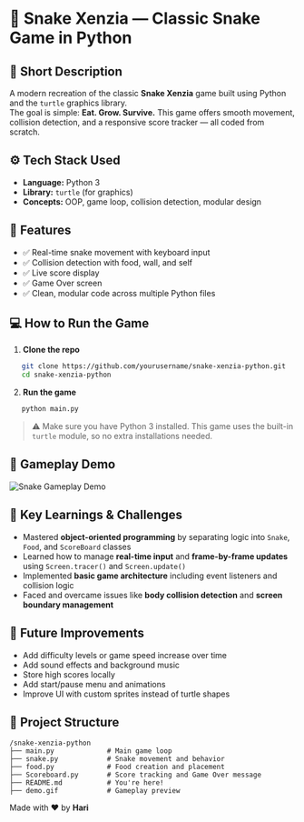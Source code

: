 # 🐍 Snake Xenzia — Classic Snake Game in Python

## 🎯 Short Description

A modern recreation of the classic **Snake Xenzia** game built using Python and the `turtle` graphics library.  
The goal is simple: **Eat. Grow. Survive.**
This game offers smooth movement, collision detection, and a responsive score tracker — all coded from scratch.

## ⚙️ Tech Stack Used

- **Language:** Python 3  
- **Library:** `turtle` (for graphics)  
- **Concepts:** OOP, game loop, collision detection, modular design

## 🚀 Features

- ✅ Real-time snake movement with keyboard input  
- ✅ Collision detection with food, wall, and self  
- ✅ Live score display  
- ✅ Game Over screen  
- ✅ Clean, modular code across multiple Python files

## 💻 How to Run the Game

1. **Clone the repo**

```bash
   git clone https://github.com/yourusername/snake-xenzia-python.git
   cd snake-xenzia-python
````

2. **Run the game**

```bash
   python main.py
```

> ⚠️ Make sure you have Python 3 installed. This game uses the built-in `turtle` module, so no extra installations needed.

## 🎥 Gameplay Demo

![Snake Gameplay Demo](demo.gif)

## 🧠 Key Learnings & Challenges

* Mastered **object-oriented programming** by separating logic into `Snake`, `Food`, and `ScoreBoard` classes
* Learned how to manage **real-time input** and **frame-by-frame updates** using `Screen.tracer()` and `Screen.update()`
* Implemented **basic game architecture** including event listeners and collision logic
* Faced and overcame issues like **body collision detection** and **screen boundary management**

## 🔮 Future Improvements

* Add difficulty levels or game speed increase over time
* Add sound effects and background music
* Store high scores locally
* Add start/pause menu and animations
* Improve UI with custom sprites instead of turtle shapes

## 📁 Project Structure

```
/snake-xenzia-python
├── main.py             # Main game loop
├── snake.py            # Snake movement and behavior
├── food.py             # Food creation and placement
├── Scoreboard.py       # Score tracking and Game Over message
├── README.md           # You're here!
├── demo.gif            # Gameplay preview
```

Made with ❤️ by **Hari**
